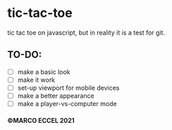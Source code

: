 # tic-tac-toe
tic tac toe on javascript, but in reality it is a test for git. 


## TO-DO:
- [ ] make a basic look
- [ ] make it work
- [ ] set-up viewport for mobile devices
- [ ] make a better appearance
- [ ] make a player-vs-computer mode

#### ©MARCO ECCEL 2021
